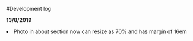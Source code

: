 #Development log

**13/8/2019** <br/>
<li>Photo in about section now can resize as 70% and has margin of 16em</li>

